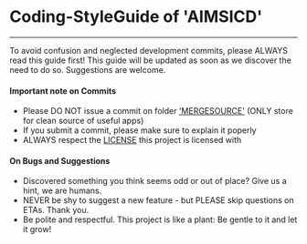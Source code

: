 # Coding-StyleGuide of 'AIMSICD'
--------------------------------

To avoid confusion and neglected development commits, please ALWAYS read this guide first!
This guide will be updated as soon as we discover the need to do so. Suggestions are welcome.

#### Important note on Commits

* Please DO NOT issue a commit on folder ['MERGESOURCE'](https://github.com/SecUpwN/Android-IMSI-Catcher-Detector/tree/master/MERGESOURCE) (ONLY store for clean source of useful apps)
* If you submit a commit, please make sure to explain it poperly
* ALWAYS respect the [LICENSE](https://github.com/SecUpwN/Android-IMSI-Catcher-Detector/blob/master/LICENSE) this project is licensed with

#### On Bugs and Suggestions

* Discovered something you think seems odd or out of place? Give us a hint, we are humans.
* NEVER be shy to suggest a new feature - but PLEASE skip questions on ETAs. Thank you.
* Be polite and respectful. This project is like a plant: Be gentle to it and let it grow!
